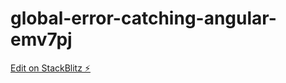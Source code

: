 # global-error-catching-angular-emv7pj

[Edit on StackBlitz ⚡️](https://stackblitz.com/edit/global-error-catching-angular-emv7pj)